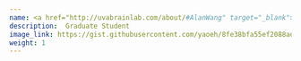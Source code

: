 ```yaml
---
name: <a href="http://uvabrainlab.com/about/#AlanWang" target="_blank"> Alan Wang </a>
description:  Graduate Student
image_link: https://gist.githubusercontent.com/yaoeh/8fe38bfa55ef2088ad8443bc952c4213/raw/cfcbef194ddf1328a5ac871247e5769201128d8c/headshot.jpg
weight: 1
---
```

